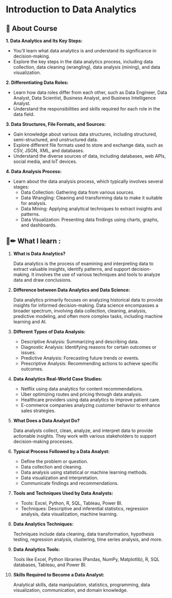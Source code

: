 
# Introduction to Data Analytics 

## 📍 About Course

**1. Data Analytics and Its Key Steps:**
   - You'll learn what data analytics is and understand its significance in decision-making.
   - Explore the key steps in the data analytics process, including data collection, data cleaning (wrangling), data analysis (mining), and data visualization. 

**2. Differentiating Data Roles:**
   - Learn how data roles differ from each other, such as Data Engineer, Data Analyst, Data Scientist, Business Analyst, and Business Intelligence Analyst.
   - Understand the responsibilities and skills required for each role in the data field.

**3. Data Structures, File Formats, and Sources:**
   - Gain knowledge about various data structures, including structured, semi-structured, and unstructured data.
   - Explore different file formats used to store and exchange data, such as CSV, JSON, XML, and databases.
   - Understand the diverse sources of data, including databases, web APIs, social media, and IoT devices.

**4. Data Analysis Process:**
   - Learn about the data analysis process, which typically involves several stages:
      - Data Collection: Gathering data from various sources.
      - Data Wrangling: Cleaning and transforming data to make it suitable for analysis.
      - Data Mining: Applying analytical techniques to extract insights and patterns.
      - Data Visualization: Presenting data findings using charts, graphs, and dashboards.
     
## 📙✏ What I learn : 

1. **What is Data Analytics?**

   Data analytics is the process of examining and interpreting data to extract valuable insights, identify patterns, and support decision-making. It involves the use of various techniques and tools to analyze data and draw conclusions.

2. **Difference between Data Analytics and Data Science:**

   Data analytics primarily focuses on analyzing historical data to provide insights for informed decision-making. Data science encompasses a broader spectrum, involving data collection, cleaning, analysis, predictive modeling, and often more complex tasks, including machine learning and AI.

3. **Different Types of Data Analysis:**
   
   - Descriptive Analysis: Summarizing and describing data.
   - Diagnostic Analysis: Identifying reasons for certain outcomes or issues.
   - Predictive Analysis: Forecasting future trends or events.
   - Prescriptive Analysis: Recommending actions to achieve specific outcomes.

4. **Data Analytics Real-World Case Studies:**
   
   - Netflix using data analytics for content recommendations.
   - Uber optimizing routes and pricing through data analysis.
   - Healthcare providers using data analytics to improve patient care.
   - E-commerce companies analyzing customer behavior to enhance sales strategies.

5. **What Does a Data Analyst Do?**
   
   Data analysts collect, clean, analyze, and interpret data to provide actionable insights. They work with various stakeholders to support decision-making processes.

6. **Typical Process Followed by a Data Analyst:**

   - Define the problem or question.
   - Data collection and cleaning.
   - Data analysis using statistical or machine learning methods.
   - Data visualization and interpretation.
   - Communicate findings and recommendations.

7. **Tools and Techniques Used by Data Analysts:**
   
   - Tools: Excel, Python, R, SQL, Tableau, Power BI.
   - Techniques: Descriptive and inferential statistics, regression analysis, data visualization, machine learning.

8. **Data Analytics Techniques:**
   
   Techniques include data cleaning, data transformation, hypothesis testing, regression analysis, clustering, time series analysis, and more.

9. **Data Analytics Tools:**
   
   Tools like Excel, Python libraries (Pandas, NumPy, Matplotlib), R, SQL databases, Tableau, and Power BI.

10. **Skills Required to Become a Data Analyst:**
    
    Analytical skills, data manipulation, statistics, programming, data visualization, communication, and domain knowledge.
